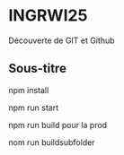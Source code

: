 # INGRWI25
Découverte de GIT et Github

## Sous-titre

npm install

npm run start

npm run build pour la prod

nom run buildsubfolder